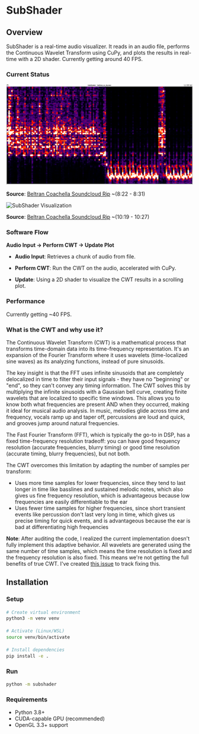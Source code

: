 # SubShader

## Overview

SubShader is a real-time audio visualizer. It reads in an audio file, performs the Continuous Wavelet Transform using CuPy, and plots the results in real-time with a 2D shader. Currently getting around 40 FPS.

### Current Status

![SubShader Visualization](assets/images/beltran_souncloud_wav_0m_8s_to_0m_25s.png)

**Source**: [Beltran Coachella Soundcloud Rip](https://soundcloud.com/listenbeltran/beltran-coachella-yuma-weekend-1-2025) ~(8:22 - 8:31)

![SubShader Visualization](https://github.com/user-attachments/assets/19f9c2a9-9964-4477-aa27-08e7447f6437)

**Source**: [Beltran Coachella Soundcloud Rip](https://soundcloud.com/listenbeltran/beltran-coachella-yuma-weekend-1-2025) ~(10:19 - 10:27)

### Software Flow
**Audio Input → Perform CWT → Update Plot**
- **Audio Input**: Retrieves a chunk of audio from file.

- **Perform CWT**: Run the CWT on the audio, accelerated with CuPy.

- **Update**: Using a 2D shader to visualize the CWT results in a scrolling plot.

### Performance

Currently getting ~40 FPS.


### What is the CWT and why use it?

The Continuous Wavelet Transform (CWT) is a mathematical process that transforms time-domain data into its time-frequency representation. It's an expansion of the Fourier Transform where it uses wavelets  (time-localized sine waves) as its analyzing functions, instead of pure sinusoids. 

The key insight is that the FFT uses infinite sinusoids that are completely delocalized in time to filter their input signals - they have no "beginning" or "end", so they can't convey any timing information. The CWT solves this by multiplying the infinite sinusoids with a Gaussian bell curve, creating finite wavelets that are localized to specific time windows. This allows you to know both what frequencies are present AND when they occurred, making it ideal for musical audio analysis. In music, melodies glide across time and frequency, vocals ramp up and taper off, percussions are loud and quick, and grooves jump around natural frequencies.

The Fast Fourier Transform (FFT), which is typically the go-to in DSP, has a fixed time-frequency resolution tradeoff: you can have good frequency resolution (accurate frequencies, blurry timing) or good time resolution (accurate timing, blurry frequencies), but not both. 

The CWT overcomes this limitation by adapting the number of samples per transform: 
- Uses more time samples for lower frequencies, since they tend to last longer in time like basslines and sustained melodic notes, which also gives us fine frequency resolution, which is advantageous because low frequencies are easily differentiable to the ear
- Uses fewer time samples for higher frequencies, since short transient events like percussion don't last very long in time, which gives us precise timing for quick events, and is advantageous because the ear is bad at differentiating high frequencies

**Note**: After auditing the code, I realized the current implementation doesn't fully implement this adaptive behavior. All wavelets are generated using the same number of time samples, which means the time resolution is fixed and the frequency resolution is also fixed. This means we're not getting the full benefits of true CWT. I've created [this issue](https://github.com/users/eddie-water/projects/1/views/1?pane=issue&itemId=113509598&issue=eddie-water%7Csub-shader%7C36) to track fixing this.

## Installation

### Setup
```bash
# Create virtual environment
python3 -m venv venv

# Activate (Linux/WSL)
source venv/bin/activate

# Install dependencies
pip install -e .
```

### Run
```bash
python -m subshader
```

### Requirements
- Python 3.8+
- CUDA-capable GPU (recommended)
- OpenGL 3.3+ support
